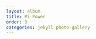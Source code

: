 ```yaml
---
layout: album
title: Pi-Power
order: 3
categories: jekyll photo-gallery
---
```


<!-- {% includeGallery UsaSommer2015 %} -->